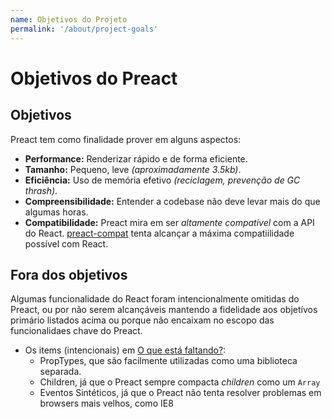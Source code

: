 ```yaml
---
name: Objetivos do Projeto
permalink: '/about/project-goals'
---
```


# Objetivos do Preact

## Objetivos

Preact tem como finalidade prover em alguns aspectos:


- **Performance:** Renderizar rápido e de forma eficiente.
- **Tamanho:** Pequeno, leve _(aproximadamente 3.5kb)_.
- **Eficiência:** Uso de memória efetivo _(reciclagem, prevenção de GC thrash)_.
- **Compreensibilidade:** Entender a codebase não deve levar mais do que algumas horas.
- **Compatibilidade:** Preact mira em ser _altamente compatível_ com a API do React. [preact-compat] tenta alcançar a máxima compatiilidade possível com React.

## Fora dos objetivos
Algumas funcionalidade do React foram intencionalmente omitidas do Preact, ou por não serem alcançáveis mantendo a fidelidade aos objetívos primário listados acima ou porque não encaixam no escopo das funcionalidaes chave do Preact.

- Os items (intencionais) em [O que está faltando?](/guide/differences-to-react#whats-missing):
    - PropTypes, que são facilmente utilizadas como uma biblioteca separada.
    - Children, já que o Preact sempre compacta _children_ como um `Array`
    - Eventos Sintéticos, já que o Preact não tenta resolver problemas em browsers mais velhos, como IE8

[preact-compat]: https://github.com/developit/preact-compat/
